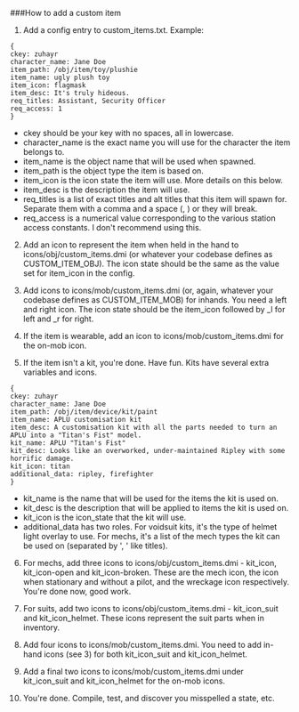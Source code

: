 ###How to add a custom item

1. Add a config entry to custom_items.txt. Example:

  ````
  {
  ckey: zuhayr
  character_name: Jane Doe
  item_path: /obj/item/toy/plushie
  item_name: ugly plush toy
  item_icon: flagmask
  item_desc: It's truly hideous.
  req_titles: Assistant, Security Officer
  req_access: 1
  }
  ````

  - ckey should be your key with no spaces, all in lowercase. 
  - character_name is the exact name you will use for the character the item belongs to.
  - item_name is the object name that will be used when spawned.
  - item_path is the object type the item is based on.
  - item_icon is the icon state the item will use. More details on this below.
  - item_desc is the description the item will use.
  - req_titles is a list of exact titles and alt titles that this item will spawn for. Separate them with a comma and a space (, ) or they will break.
  - req_access is a numerical value corresponding to the various station access constants. I don't recommend using this.

2. Add an icon to represent the item when held in the hand to icons/obj/custom_items.dmi (or whatever your codebase defines as CUSTOM_ITEM_OBJ). The icon state should be the same as the value set for item_icon in the config.

3. Add icons to icons/mob/custom_items.dmi (or, again, whatever your codebase defines as CUSTOM_ITEM_MOB) for inhands. You need a left and right icon. The icon state should be the item_icon followed by _l for left and _r for right.

4. If the item is wearable, add an icon to icons/mob/custom_items.dmi for the on-mob icon.

5. If the item isn't a kit, you're done. Have fun. Kits have several extra variables and icons.

  ````
  {
  ckey: zuhayr
  character_name: Jane Doe
  item_path: /obj/item/device/kit/paint
  item_name: APLU customisation kit
  item_desc: A customisation kit with all the parts needed to turn an APLU into a "Titan's Fist" model.
  kit_name: APLU "Titan's Fist"
  kit_desc: Looks like an overworked, under-maintained Ripley with some horrific damage.
  kit_icon: titan
  additional_data: ripley, firefighter
  }
  ````

  - kit_name is the name that will be used for the items the kit is used on.
  - kit_desc is the description that will be applied to items the kit is used on.
  - kit_icon is the icon_state that the kit will use.
  - additional_data has two roles. For voidsuit kits, it's the type of helmet light overlay to use. For mechs, it's a list of the mech types the kit can be used on (separated by ', ' like titles).

6. For mechs, add three icons to icons/obj/custom_items.dmi - kit_icon, kit_icon-open and kit_icon-broken. These are the mech icon, the icon when stationary and without a pilot, and the wreckage icon respectively. You're done now, good work.

7. For suits, add two icons to icons/obj/custom_items.dmi - kit_icon_suit and kit_icon_helmet. These icons represent the suit parts when in inventory.

8. Add four icons to icons/mob/custom_items.dmi. You need to add in-hand icons (see 3) for both kit_icon_suit and kit_icon_helmet.

9. Add a final two icons to icons/mob/custom_items.dmi under kit_icon_suit and kit_icon_helmet for the on-mob icons.

10. You're done. Compile, test, and discover you misspelled a state, etc.
